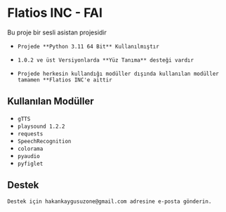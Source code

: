 
# Flatios INC - **FAI**

Bu proje bir sesli asistan projesidir

- `Projede **Python 3.11 64 Bit** Kullanılmıştır`

- `1.0.2 ve üst Versiyonlarda **Yüz Tanıma** desteği vardır`

- `Projede herkesin kullandığı modüller dışında kullanılan modüller tamamen **Flatios INC'e aittir`


## Kullanılan Modüller

- `gTTS`
- `playsound 1.2.2`
- `requests`
- `SpeechRecognition`
- `colorama`
- `pyaudio`
- `pyfiglet`
  
## Destek

`Destek için hakankaygusuzone@gmail.com adresine e-posta gönderin.`

  
